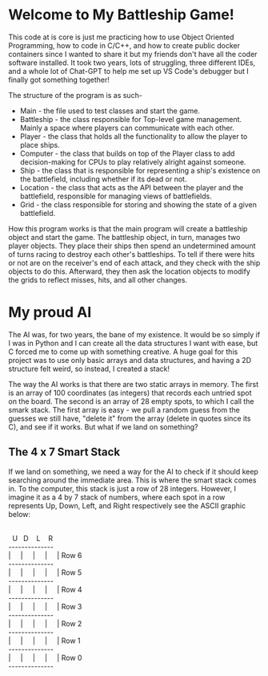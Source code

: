 # Welcome to My Battleship Game!

This code at is core is just me practicing how to use Object Oriented Programming, how to code in C/C++, and how to create public docker containers since I wanted to share it but my friends don't have all the coder software installed. It took two years, lots of struggling, three different IDEs, and a whole lot of Chat-GPT to help me set up VS Code's debugger but I finally got something together!

The structure of the program is as such-

* Main - the file used to test classes and start the game.
* Battleship - the class responsible for Top-level game management. Mainly a space where players can communicate with each other.
* Player - the class that holds all the functionality to allow the player to place ships.
* Computer - the class that builds on top of the Player class to add decision-making for CPUs to play relatively alright against someone.
* Ship - the class that is responsible for representing a ship's existence on the battlefield, including whether if its dead or not.
* Location - the class that acts as the API between the player and the battlefield, responsible for managing views of battlefields.
* Grid - the class responsible for storing and showing the state of a given battlefield. 

How this program works is that the main program will create a battleship object and start the game. The battleship object, in turn, manages two player objects. They place their ships then spend an undetermined amount of turns racing to destroy each other's battleships. To tell if there were hits or not are on the receiver's end of each attack, and they check with the ship objects to do this. Afterward, they then ask the location objects to modify the grids to reflect misses, hits, and all other changes.

# My proud AI

The AI was, for two years, the bane of my existence. It would be so simply if I was in Python and I can create all the data structures I want with ease, but C forced me to come up with something creative. A huge goal for this project was to use only basic arrays and data structures, and having a 2D structure felt weird, so instead, I created a stack!

The way the AI works is that there are two static arrays in memory. The first is an array of 100 coordinates (as integers) that records each untried spot on the board. The second is an array of 28 empty spots, to which I call the smark stack. The first array is easy - we pull a random guess from the guesses we still have, "delete it" from the array (delete in quotes since its C), and see if it works. But what if we land on something?

## The 4 x 7 Smart Stack

If we land on something, we need a way for the AI to check if it should keep searching around the immediate area. This is where the smart stack comes in. To the computer, this stack is just a row of 28 integers. However, I imagine it as a 4 by 7 stack of numbers, where each spot in a row represents Up, Down, Left, and Right respectively see the ASCII graphic below:

<p><br />&nbsp; U&nbsp; &nbsp;D&nbsp; &nbsp; L&nbsp; &nbsp; R<br />--------------<br />|&nbsp; &nbsp; &nbsp;|&nbsp; &nbsp; &nbsp;|&nbsp; &nbsp; &nbsp;|&nbsp; &nbsp; &nbsp;| Row 6<br />--------------<br />|&nbsp; &nbsp; &nbsp;|&nbsp; &nbsp; &nbsp;|&nbsp; &nbsp; &nbsp;|&nbsp; &nbsp; &nbsp;|&nbsp;Row 5<br />--------------<br />|&nbsp; &nbsp; &nbsp;|&nbsp; &nbsp; &nbsp;|&nbsp; &nbsp; &nbsp;|&nbsp; &nbsp; &nbsp;|&nbsp;Row 4<br />--------------<br />|&nbsp; &nbsp; &nbsp;|&nbsp; &nbsp; &nbsp;|&nbsp; &nbsp; &nbsp;|&nbsp; &nbsp; &nbsp;|&nbsp;Row 3<br />--------------<br />|&nbsp; &nbsp; &nbsp;|&nbsp; &nbsp; &nbsp;|&nbsp; &nbsp; &nbsp;|&nbsp; &nbsp; &nbsp;|&nbsp;Row 2<br />--------------<br />|&nbsp; &nbsp; &nbsp;|&nbsp; &nbsp; &nbsp;|&nbsp; &nbsp; &nbsp;|&nbsp; &nbsp; &nbsp;|&nbsp;Row 1<br />--------------<br />|&nbsp; &nbsp; &nbsp;|&nbsp; &nbsp; &nbsp;|&nbsp; &nbsp; &nbsp;|&nbsp; &nbsp; &nbsp;|&nbsp;Row 0<br />--------------</p>



